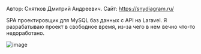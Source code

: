 Автор: Снятков Дмитрий Андреевич. 
Сайт: https://snydiagram.ru/

SPA проектировщик для MySQL баз данных c API на Laravel. Я разрабатываю проект в свободное время, из-за чего в нем вечно что-то недоработано. 

![image](https://github.com/user-attachments/assets/5f98684b-c5ea-4284-9bb5-865187fa07b4)
